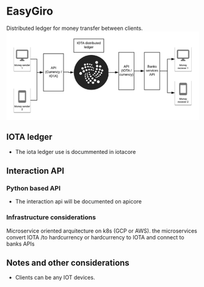 # EasyGiro

Distributed ledger for money transfer between clients. 
<img src="./EasyGiro.png">


## IOTA ledger

* The iota ledger use is docummented in iotacore

## Interaction API

### Python based API

* The interaction api will be documented on apicore

### Infrastructure considerations 

Microservice oriented arquitecture on k8s (GCP or AWS).
the microservices convert IOTA /to hardcurrency or hardcurrency to IOTA 
and connect to banks APIs


## Notes and other considerations
* Clients can be any IOT devices. 
